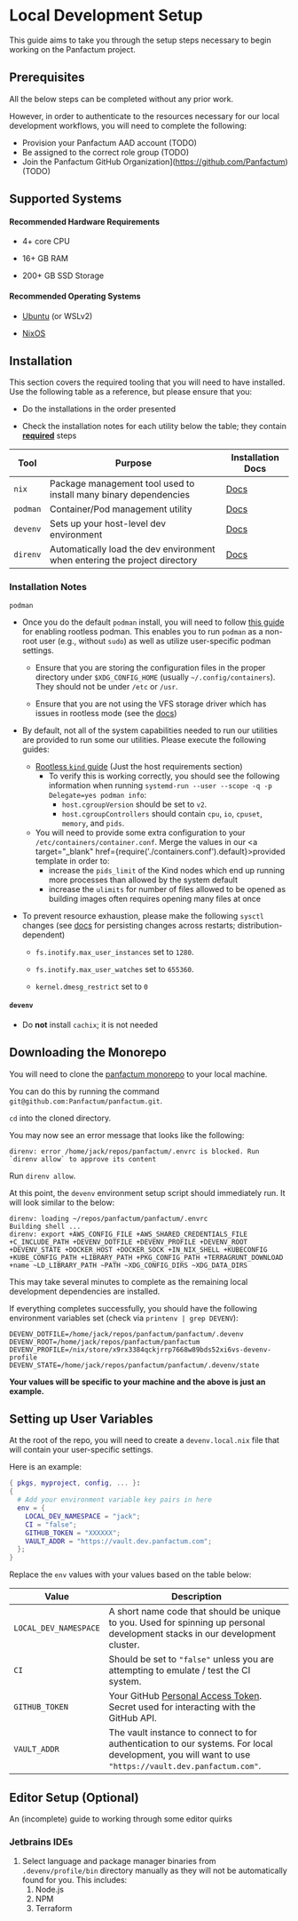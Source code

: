 # Local Development Setup

This guide aims to take you through the setup steps necessary to begin working on the Panfactum project.

## Prerequisites

All the below steps can be completed without any prior work.

However, in order to authenticate to the resources necessary for our
local development workflows, you will need to complete the following:

- Provision your Panfactum AAD account (TODO)
- Be assigned to the correct role group (TODO)
- Join the Panfactum GitHub Organization](https://github.com/Panfactum) (TODO)

## Supported Systems

#### Recommended Hardware Requirements

- 4+ core CPU

- 16+ GB RAM

- 200+ GB SSD Storage

#### Recommended Operating Systems

- [Ubuntu](https://ubuntu.com/tutorials/install-ubuntu-desktop) (or WSLv2)

- [NixOS](https://nixos.org/manual/nixos/stable/index.html#ch-installation)

## Installation

This section covers the required tooling that you will need to have installed. Use the following table as a reference, but please ensure that you:

- Do the installations in the order presented

- Check the installation notes for each utility below the table; they contain **<u>required</u>** steps

| Tool     | Purpose                                                                    | Installation Docs                                      |
| -------- | -------------------------------------------------------------------------- | ------------------------------------------------------ |
| `nix`    | Package management tool used to install many binary dependencies           | [Docs](https://nixos.org/download.html)                |
| `podman` | Container/Pod management utility                                           | [Docs](https://podman.io/getting-started/installation) |
| `devenv` | Sets up your host-level dev environment                                    | [Docs](https://devenv.sh/getting-started/)             |
| `direnv` | Automatically load the dev environment when entering the project directory | [Docs](https://devenv.sh/automatic-shell-activation/)  |

### Installation Notes

`podman`

- Once you do the default `podman` install, you will need to follow [this guide](https://github.com/containers/podman/blob/main/docs/tutorials/rootless_tutorial.md) for enabling rootless podman. This enables you to run `podman` as a non-root user (e.g., without `sudo`) as well as utilize user-specific podman settings.
  
  - Ensure that you are storing the configuration files in the proper directory under `$XDG_CONFIG_HOME` (usually `~/.config/containers`). They should not be under `/etc` or `/usr`.
  
  - Ensure that you are not using the VFS storage driver which has issues in rootless mode (see the [docs](https://github.com/containers/podman/blob/main/docs/tutorials/rootless_tutorial.md#ensure-fuse-overlayfs-is-installed))

- By default, not all of the system capabilities needed to run our utilities are provided to run some our utilities. Please execute the following guides:
  
  - [Rootless `kind` guide](https://kind.sigs.k8s.io/docs/user/rootless/#host-requirements) (Just the host requirements section)
    - To verify this is working correctly, you should see the following information when running `systemd-run --user --scope -q -p Delegate=yes podman info`:
      - `host.cgroupVersion` should be set to `v2`.
      - `host.cgroupControllers` should contain `cpu`, `io`,  `cpuset`, `memory`, and `pids`.
  - You will need to provide some extra configuration to your `/etc/containers/container.conf`. Merge the values in our <a target="\_blank" href={require('./containers.conf').default}>provided template</a> in order to:
    - increase the `pids_limit` of the Kind nodes which end up running more processes than allowed by the system default
    - increase the `ulimits` for number of files allowed to be opened as building images often requires opening many files at once

- To prevent resource exhaustion, please make the following `sysctl` changes (see [docs](https://wiki.archlinux.org/title/sysctl) for persisting changes across restarts; distribution-dependent)
  
  - `fs.inotify.max_user_instances` set to `1280`.
  
  - `fs.inotify.max_user_watches` set to `655360`.

  - `kernel.dmesg_restrict` set to `0`

#### `devenv`

- Do **not** install `cachix`; it is not needed

## Downloading the Monorepo

You will need to clone the [panfactum monorepo](https://github.com/Panfactum/panfactum) to your local machine.

You can do this by running the command `git@github.com:Panfactum/panfactum.git`.

`cd` into the cloned directory.

You may now see an error message that looks like the following:

```
direnv: error /home/jack/repos/panfactum/.envrc is blocked. Run `direnv allow` to approve its content
```

Run `direnv allow`.

At this point, the `devenv` environment setup script should immediately run. It will look similar to the below:

```text
direnv: loading ~/repos/panfactum/panfactum/.envrc
Building shell ...
direnv: export +AWS_CONFIG_FILE +AWS_SHARED_CREDENTIALS_FILE +C_INCLUDE_PATH +DEVENV_DOTFILE +DEVENV_PROFILE +DEVENV_ROOT +DEVENV_STATE +DOCKER_HOST +DOCKER_SOCK +IN_NIX_SHELL +KUBECONFIG +KUBE_CONFIG_PATH +LIBRARY_PATH +PKG_CONFIG_PATH +TERRAGRUNT_DOWNLOAD +name ~LD_LIBRARY_PATH ~PATH ~XDG_CONFIG_DIRS ~XDG_DATA_DIRS
```

This may take several minutes to complete as the remaining local development dependencies are installed.

If everything completes successfully, you should have the following environment variables set (check via `printenv | grep DEVENV`):

```text
DEVENV_DOTFILE=/home/jack/repos/panfactum/panfactum/.devenv
DEVENV_ROOT=/home/jack/repos/panfactum/panfactum
DEVENV_PROFILE=/nix/store/x9rx3384qckjrrp7668w89bds52xi6vs-devenv-profile
DEVENV_STATE=/home/jack/repos/panfactum/panfactum/.devenv/state
```

**Your values will be specific to your machine and the above is just an example.**

## Setting up User Variables

At the root of the repo, you will need to create a `devenv.local.nix` file that will contain your user-specific settings.

Here is an example:

```nix
{ pkgs, myproject, config, ... }:
{
  # Add your environment variable key pairs in here
  env = {
    LOCAL_DEV_NAMESPACE = "jack";
    CI = "false";
    GITHUB_TOKEN = "XXXXXX";
    VAULT_ADDR = "https://vault.dev.panfactum.com";
  };
}
```

Replace the `env` values with your values based on the table below:

| Value                 | Description                                                                                                                                                                                                |
|-----------------------|------------------------------------------------------------------------------------------------------------------------------------------------------------------------------------------------------------|
| `LOCAL_DEV_NAMESPACE` | A short name code that should be unique to you. Used for spinning up personal development stacks in our development cluster.                                                                               |
| `CI`                  | Should be set to `"false"` unless you are attempting to emulate / test the CI system.                                                                                                                      |
| `GITHUB_TOKEN`        | Your GitHub [Personal Access Token](https://docs.github.com/en/authentication/keeping-your-account-and-data-secure/managing-your-personal-access-tokens). Secret used for interacting with the GitHub API. |
| `VAULT_ADDR`          | The vault instance to connect to for authentication to our systems. For local development, you will want to use `"https://vault.dev.panfactum.com"`.                                                       |

## Editor Setup (Optional)

An (incomplete) guide to working through some editor quirks

### Jetbrains IDEs

1. Select language and package manager binaries from `.devenv/profile/bin` directory manually as they will not be automatically found for you. This includes:
   1. Node.js
   2. NPM
   3. Terraform
